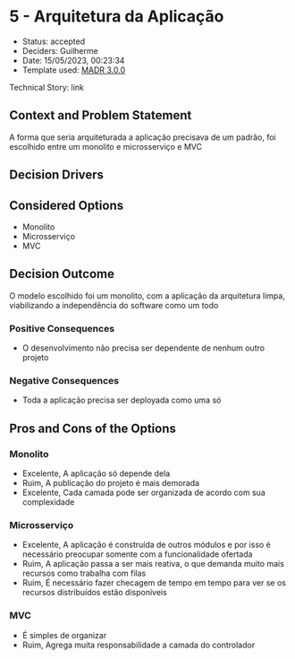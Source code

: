 # 5 - Arquitetura da Aplicação

* Status: accepted <!-- optional -->
* Deciders: Guilherme <!-- optional -->
* Date: 15/05/2023, 00:23:34 <!-- optional -->
* Template used: [MADR 3.0.0](https://adr.github.io/madr/) <!-- optional -->

Technical Story: link <!-- optional -->

## Context and Problem Statement

A forma que seria arquiteturada a aplicação precisava de um padrão, foi escolhido entre um monolito e microsserviço e MVC

## Decision Drivers <!-- optional -->

## Considered Options

* Monolito
* Microsserviço
* MVC

## Decision Outcome

O modelo escolhido foi um monolito, com a aplicação da arquitetura limpa, viabilizando a independência do software como um todo

### Positive Consequences <!-- optional -->

* O desenvolvimento não precisa ser dependente de nenhum outro projeto

### Negative Consequences <!-- optional -->

* Toda a aplicação precisa ser deployada como uma só

## Pros and Cons of the Options <!-- optional -->

### Monolito

* Excelente, A aplicação só depende dela
* Ruim, A publicação do projeto é mais demorada
* Excelente, Cada camada pode ser organizada de acordo com sua complexidade

### Microsserviço

* Excelente, A aplicação é construída de outros módulos e por isso é necessário preocupar somente com a funcionalidade ofertada
* Ruim, A aplicação passa a ser mais reativa, o que demanda muito mais recursos como trabalha com filas
* Ruim, É necessário fazer checagem de tempo em tempo para ver se os recursos distribuídos estão disponíveis

### MVC

* É simples de organizar
* Ruim, Agrega muita responsabilidade a camada do controlador



<!-- markdownlint-disable-file MD013 -->